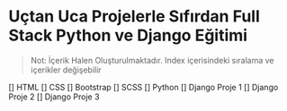 # Uçtan Uca Projelerle Sıfırdan Full Stack Python ve Django Eğitimi

> Not: İçerik Halen Oluşturulmaktadır. Index içerisindeki sıralama ve içerikler değişebilir

[] HTML
[] CSS
[] Bootstrap
[] SCSS
[] Python
[] Django Proje 1
[] Django Proje 2
[] Django Proje 3